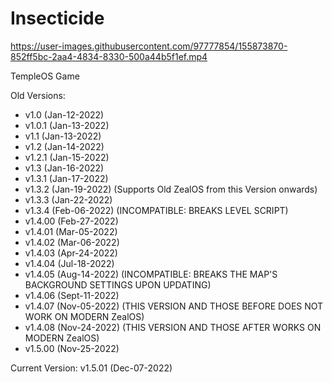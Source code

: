 # Insecticide
 
 
https://user-images.githubusercontent.com/97777854/155873870-852ff5bc-2aa4-4834-8330-500a44b5f1ef.mp4

 
 TempleOS Game 

Old Versions: 

- v1.0    (Jan-12-2022)
- v1.0.1  (Jan-13-2022)
- v1.1    (Jan-13-2022)
- v1.2    (Jan-14-2022)
- v1.2.1  (Jan-15-2022)
- v1.3    (Jan-16-2022)
- v1.3.1  (Jan-17-2022) 
- v1.3.2  (Jan-19-2022) (Supports Old ZealOS from this Version onwards)
- v1.3.3  (Jan-22-2022) 
- v1.3.4  (Feb-06-2022) (INCOMPATIBLE: BREAKS LEVEL SCRIPT) 
- v1.4.00 (Feb-27-2022)
- v1.4.01 (Mar-05-2022)
- v1.4.02 (Mar-06-2022)
- v1.4.03 (Apr-24-2022)
- v1.4.04 (Jul-18-2022) 
- v1.4.05 (Aug-14-2022) (INCOMPATIBLE: BREAKS THE MAP'S BACKGROUND SETTINGS UPON UPDATING)
- v1.4.06 (Sept-11-2022)
- v1.4.07 (Nov-05-2022) (THIS VERSION AND THOSE BEFORE DOES NOT WORK ON MODERN ZealOS)
- v1.4.08 (Nov-24-2022) (THIS VERSION AND THOSE AFTER WORKS ON MODERN ZealOS)
- v1.5.00 (Nov-25-2022) 


Current Version: v1.5.01 (Dec-07-2022) 
 
